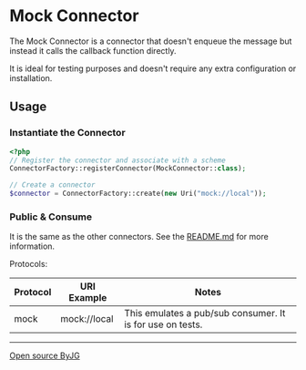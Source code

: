 # Mock Connector

The Mock Connector is a connector that doesn't enqueue the message but instead it calls the callback function directly.

It is ideal for testing purposes and doesn't require any extra configuration or installation.

## Usage

### Instantiate the Connector

```php
<?php
// Register the connector and associate with a scheme
ConnectorFactory::registerConnector(MockConnector::class);

// Create a connector
$connector = ConnectorFactory::create(new Uri("mock://local"));
```

### Public & Consume

It is the same as the other connectors. See the [README.md](../README) for more information.

Protocols:

| Protocol | URI Example  | Notes                                                     |
|----------|--------------|-----------------------------------------------------------|
| mock     | mock://local | This emulates a pub/sub consumer. It is for use on tests. |

----
[Open source ByJG](http://opensource.byjg.com)
